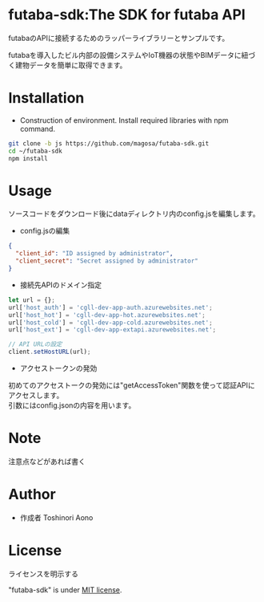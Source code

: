 # futaba-sdk:The SDK for futaba API

futabaのAPIに接続するためのラッパーライブラリーとサンプルです。

futabaを導入したビル内部の設備システムやIoT機器の状態やBIMデータに紐づく建物データを簡単に取得できます。

# Installation

* Construction of environment.
Install required libraries with npm command.

```bash
git clone -b js https://github.com/magosa/futaba-sdk.git
cd ~/futaba-sdk
npm install
```

# Usage

ソースコードをダウンロード後にdataディレクトリ内のconfig.jsを編集します。

* config.jsの編集

```config.json
{
  "client_id": "ID assigned by administrator",
  "client_secret": "Secret assigned by administrator"
}
```

* 接続先APIのドメイン指定

```futaba_hot_sample.js
let url = {};
url['host_auth'] = 'cgll-dev-app-auth.azurewebsites.net';
url['host_hot'] = 'cgll-dev-app-hot.azurewebsites.net';
url['host_cold'] = 'cgll-dev-app-cold.azurewebsites.net';
url['host_ext'] = 'cgll-dev-app-extapi.azurewebsites.net';

// API URLの設定
client.setHostURL(url);
```

* アクセストークンの発効

初めてのアクセストークの発効には"getAccessToken"関数を使って認証APIにアクセスします。  
引数にはconfig.jsonの内容を用います。


# Note

注意点などがあれば書く

# Author

* 作成者 Toshinori Aono

# License
ライセンスを明示する

"futaba-sdk" is under [MIT license](https://en.wikipedia.org/wiki/MIT_License).


